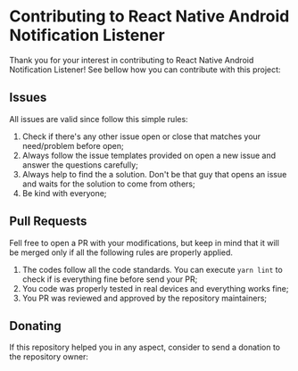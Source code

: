 # Contributing to React Native Android Notification Listener

Thank you for your interest in contributing to React Native Android Notification Listener! See bellow how you can contribute with this project:

## Issues

All issues are valid since follow this simple rules:

1) Check if there's any other issue open or close that matches your need/problem before open;
2) Always follow the issue templates provided on open a new issue and answer the questions carefully;
3) Always help to find the a solution. Don't be that guy that opens an issue and waits for the solution to come from others;
4) Be kind with everyone;

## Pull Requests

Fell free to open a PR with your modifications, but keep in mind that it will be merged only if all the following rules are properly applied.

1) The codes follow all the code standards. You can execute `yarn lint` to check if is everything fine before send your PR;
2) You code was properly tested in real devices and everything works fine;
3) You PR was reviewed and approved by the repository maintainers;

## Donating

If this repository helped you in any aspect, consider to send a donation to the repository owner:
